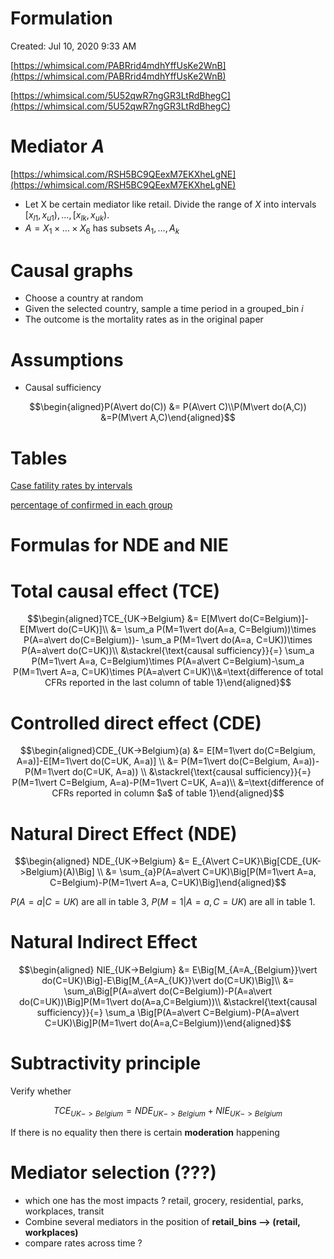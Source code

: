 # Formulation

Created: Jul 10, 2020 9:33 AM

[https://whimsical.com/PABRrid4mdhYffUsKe2WnB](https://whimsical.com/PABRrid4mdhYffUsKe2WnB)

[https://whimsical.com/5U52qwR7ngGR3LtRdBhegC](https://whimsical.com/5U52qwR7ngGR3LtRdBhegC)

# Mediator $A$

[https://whimsical.com/RSH5BC9QEexM7EKXheLgNE](https://whimsical.com/RSH5BC9QEexM7EKXheLgNE)

- Let X be certain mediator like retail. Divide the range of $X$ into intervals $[x_{l1},\,x_{u1}),\,\ldots,[x_{lk},\,x_{uk})$.
- $A=X_1\times\ldots\times X_6$ has subsets $A_1,\ldots,A_k$

# Causal graphs

- Choose a country at random
- Given the selected country, sample a time period in a grouped_bin $i$
- The outcome is the mortality rates as in the original paper

# Assumptions

- Causal sufficiency

$$\begin{aligned}P(A\vert do(C)) &= P(A\vert C)\\P(M\vert do(A,C)) &=P(M\vert A,C)\end{aligned}$$

# Tables

[Case fatility rates by intervals](https://docs.google.com/spreadsheets/d/1D7kilZU6Nv_SWvKMQAZHUVDKu_4E9NJQPQdMqcG3cwU/edit?usp=drivesdk)

[percentage of confirmed in each group](https://docs.google.com/spreadsheets/d/1BDlk-PtLYiKYPmcXUm0Y8ZVUEf7uSUB-VBSqUcq2nqU/edit?usp=drivesdk)

# Formulas for NDE and NIE

# Total causal effect (TCE)

$$\begin{aligned}TCE_{UK->Belgium} &= E[M\vert do(C=Belgium)]-E[M\vert do(C=UK)]\\ &= \sum_a P(M=1\vert do(A=a, C=Belgium))\times P(A=a\vert do(C=Belgium))- \sum_a P(M=1\vert do(A=a, C=UK))\times P(A=a\vert do(C=UK))\\ &\stackrel{\text{causal sufficiency}}{=} \sum_a P(M=1\vert A=a, C=Belgium)\times P(A=a\vert C=Belgium)-\sum_a P(M=1\vert A=a, C=UK)\times P(A=a\vert C=UK)\\&=\text{difference of total CFRs reported in the last column of table 1}\end{aligned}$$

# Controlled direct effect (CDE)

$$\begin{aligned}CDE_{UK->Belgium}(a) &= E[M=1\vert do(C=Belgium, A=a)]-E[M=1\vert do(C=UK, A=a)] \\ &= P(M=1\vert do(C=Belgium, A=a))-P(M=1\vert do(C=UK, A=a)) \\ &\stackrel{\text{causal sufficiency}}{=} P(M=1\vert C=Belgium, A=a)-P(M=1\vert C=UK, A=a)\\ &=\text{difference of CFRs reported in column $a$ of table 1}\end{aligned}$$

# Natural Direct Effect (NDE)

$$\begin{aligned} NDE_{UK->Belgium} &= E_{A\vert C=UK}\Big[CDE_{UK->Belgium}(A)\Big] \\ &= \sum_{a}P(A=a\vert C=UK)\Big[P(M=1\vert A=a, C=Belgium)-P(M=1\vert A=a, C=UK)\Big]\end{aligned}$$

$P(A=a\vert C=UK)$ are all in table 3, $P(M=1\vert A=a, C=UK)$ are all in table 1.

# Natural Indirect Effect

$$\begin{aligned} NIE_{UK->Belgium} &= E\Big[M_{A=A_{Belgium}}\vert do(C=UK)\Big]-E\Big[M_{A=A_{UK}}\vert do(C=UK)\Big]\\ &= \sum_a\Big[P(A=a\vert do(C=Belgium))-P(A=a\vert do(C=UK))\Big]P(M=1\vert do(A=a,C=Belgium))\\ &\stackrel{\text{causal sufficiency}}{=} \sum_a \Big[P(A=a\vert C=Belgium)-P(A=a\vert C=UK)\Big]P(M=1\vert do(A=a,C=Belgium))\end{aligned}$$

# Subtractivity principle

Verify whether

$$TCE_{UK->Belgium}=NDE_{UK->Belgium}+NIE_{UK->Belgium}$$

If there is no equality then there is certain **moderation** happening

# Mediator selection (???)

- which one has the most impacts ? retail, grocery, residential, parks, workplaces, transit
- Combine several mediators in the position of **retail_bins —> (retail, workplaces)**
- compare rates across time ?